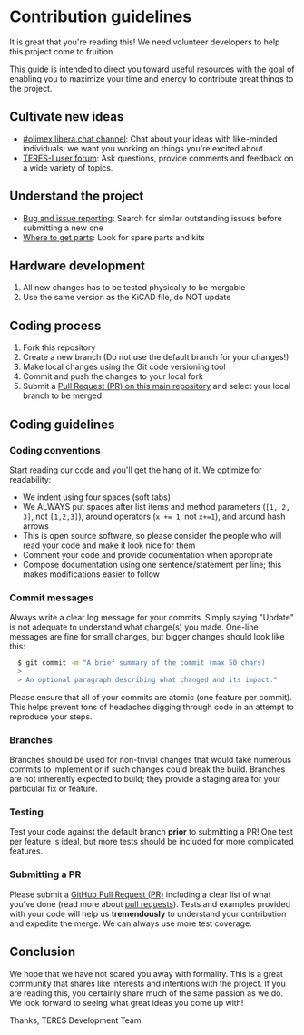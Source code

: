 # Contribution guidelines

It is great that you're reading this!
We need volunteer developers to help this project come to fruition.

This guide is intended to direct you toward useful resources with the goal of enabling you to maximize your time and energy to contribute great things to the project.

## Cultivate new ideas

  * [#olimex libera.chat channel](https://web.libera.chat/?channels=olimex): Chat about your ideas with like-minded individuals; we want you working on things you're excited about.
  * [TERES-I user forum](https://www.olimex.com/forum/index.php?board=39.0): Ask questions, provide comments and feedback on a wide variety of topics.

## Understand the project

  * [Bug and issue reporting](https://github.com/OLIMEX/DIY-LAPTOP/issues): Search for similar outstanding issues before submitting a new one
  * [Where to get parts](https://www.olimex.com/Products/DIY-Laptop/): Look for spare parts and kits

## Hardware development

1. All new changes has to be tested physically to be mergable
2. Use the same version as the KiCAD file, do NOT update

## Coding process

1. Fork this repository
2. Create a new branch (Do not use the default branch for your changes!)
2. Make local changes using the Git code versioning tool
3. Commit and push the changes to your local fork
4. Submit a [Pull Request (PR) on this main repository](https://github.com/OLIMEX/DIY-LAPTOP/pull/new/master) and select your local branch to be merged

## Coding guidelines

### Coding conventions

Start reading our code and you'll get the hang of it.
We optimize for readability:

  * We indent using four spaces (soft tabs)
  * We ALWAYS put spaces after list items and method parameters (`[1, 2, 3]`, not `[1,2,3]`), around operators (`x += 1`, not `x+=1`), and around hash arrows
  * This is open source software, so please consider the people who will read your code and make it look nice for them
  * Comment your code and provide documentation when appropriate
  * Compose documentation using one sentence/statement per line; this makes modifications easier to follow

### Commit messages

Always write a clear log message for your commits.
Simply saying "Update" is not adequate to understand what change(s) you made.
One-line messages are fine for small changes, but bigger changes should look like this:

```bash
  $ git commit -m "A brief summary of the commit (max 50 chars)
  > 
  > An optional paragraph describing what changed and its impact."
```

Please ensure that all of your commits are atomic (one feature per commit).
This helps prevent tons of headaches digging through code in an attempt to reproduce your steps.

### Branches

Branches should be used for non-trivial changes that would take numerous commits to implement or if such changes could break the build.
Branches are not inherently expected to build; they provide a staging area for your particular fix or feature.

### Testing

Test your code against the default branch **prior** to submitting a PR!
One test per feature is ideal, but more tests should be included for more complicated features.

### Submitting a PR

Please submit a [GitHub Pull Request (PR)](https://github.com/OLIMEX/DIY-LAPTOP/pull/new/master) including a clear list of what you've done (read more about [pull requests](http://help.github.com/pull-requests/)).
Tests and examples provided with your code will help us **tremendously** to understand your contribution and expedite the merge.
We can always use more test coverage.

## Conclusion

We hope that we have not scared you away with formality.
This is a great community that shares like interests and intentions with the project.
If you are reading this, you certainly share much of the same passion as we do.
We look forward to seeing what great ideas you come up with!

Thanks,
TERES Development Team
